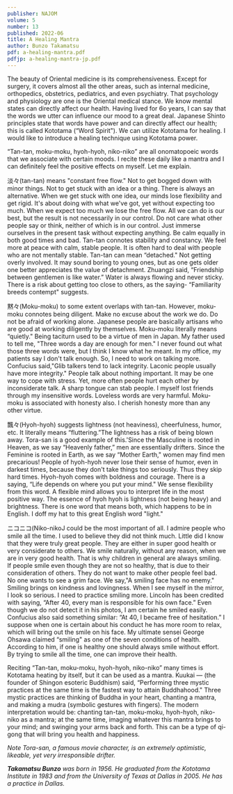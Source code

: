 ```yaml
---
publisher: NAJOM
volume: 5
number: 13
published: 2022-06
title: A Healing Mantra
author: Bunzo Takamatsu
pdf: a-healing-mantra.pdf
pdfjp: a-healing-mantra-jp.pdf
---
```


The beauty of Oriental medicine is its comprehensiveness. Except for surgery, it covers almost all the other areas, such as internal medicine, orthopedics, obstetrics, pediatrics, and even psychiatry. That psychology and physiology are one is the Oriental medical stance.<!--more--> We know mental states can directly affect our health. Having lived for 6o years, I can say that the words we utter can influence our mood to a great deal. Japanese Shinto principles state that words have power and can directly affect our health; this is called Kototama (“Word Spirit"). We can utilize Kototama for healing. I would like to introduce a healing technique using Kototama power.

“Tan-tan, moku-moku, hyoh-hyoh, niko-niko” are all onomatopoeic words that we associate with certain moods. I recite these daily like a mantra and I can definitely feel the positive effects on myself. Let me explain.

淡々(tan-tan) means "constant free flow." Not to get bogged down with minor things. Not to get stuck with an idea or a thing. There is always an alternative. When we get stuck with one idea, our minds lose flexibility and get rigid. It's about doing with what we've got, yet without expecting too much. When we expect too much we lose the free flow. All we can do is our best, but the result is not necessarily in our control. Do not care what other people say or think, neither of which is in our control. Just immerse ourselves in the present task without expecting anything. Be calm equally in both good times and bad. Tan-tan connotes stability and constancy. We feel more at peace with calm, stable people. It is often hard to deal with people who are not mentally stable. Tan-tan can mean “detached." Not getting overly involved. It may sound boring to young ones, but as one gets older one better appreciates the value of detachment. Zhuangzi said, “Friendship between gentlemen is like water.” Water is always flowing and never sticky. There is a risk about getting too close to others, as the saying- “Familiarity breeds contempt" suggests.

黙々(Moku-moku) to some extent overlaps with tan-tan. However, moku-moku connotes being diligent. Make no excuse about the work we do. Do not be afraid of working alone. Japanese people are basically artisans who are good at working diligently by themselves. Moku-moku literally means “quietly." Being taciturn used to be a virtue of men in Japan. My father used to tell me, "Three words a day are enough for men." I never found out what those three words were, but I think I know what he meant. In my office, my patients say I don't talk enough. So, I need to work on talking more. Confucius said,"Glib talkers tend to lack integrity. Laconic people usually have more integrity." People talk about nothing important. It may be one way to cope with stress. Yet, more often people hurt each other by inconsiderate talk. A sharp tongue can stab people. I myself lost friends through my insensitive words. Loveless words are very harmful. Moku-moku is associated with honesty also. I cherish honesty more than any other virtue.

飄々(Hyoh-hyoh) suggests lightness (not heaviness), cheerfulness, humor, etc. It literally means “fluttering.”The lightness has a risk of being blown away. Tora-san is a good example of this.'Since the Masculine is rooted in Heaven, as we say “Heavenly father,” men are essentially drifters. Since the Feminine is rooted in Earth, as we say “Mother Earth," women may find men precarious! People of hyoh-hyoh never lose their sense of humor, even in darkest times, because they don't take things too seriously. Thus they skip hard times. Hyoh-hyoh comes with boldness and courage. There is a saying, “Life depends on where you put your mind." We sense flexibility from this word. A flexible mind allows you to interpret life in the most positive way. The essence of hyoh hyoh is lightness (not being heavy) and brightness. There is one word that means both, which happens to be in English. I doff my hat to this great English word "light."

ニコニコ(Niko-nikoJ could be the most important of all. I admire people who smile all the time. I used to believe they did not think much. Little did I know that they were truly great people. They are either in super good health or very considerate to others. We smile naturally, without any reason, when we are in very good health. That is why children in general are always smiling. If people smile even though they are not so healthy, that is due to their consideration of others. They do not want to make other people feel bad. No one wants to see a grim face. We say,"A smiling face has no enemy." Smiling brings on kindness and lovingness. When I see myself in the mirror, I look so serious. I need to practice smiling more. Lincoln has been credited with saying, “After 40, every man is responsible for his own face.” Even though we do not detect it in his photos, I am certain he smiled easily. Confucius also said something similar: “At 40, I became free of hesitation.” I suppose when one is certain about his conduct he has more room to relax, which will bring out the smile on his face. My ultimate sensei George Ohsawa claimed “smiling" as one of the seven conditions of health. According to him, if one is healthy one should always smile without effort. By trying to smile all the time, one can improve their health.

Reciting “Tan-tan, moku-moku, hyoh-hyoh, niko-niko” many times is Kototama heating by itself, but it can be used as a mantra. Kuukai — (the founder of Shingon esoteric Buddhism) said, “Performing three mystic practices at the same time is the fastest way to attain Buddhahood." Three mystic practices are thinking of Buddha in your heart, chanting a mantra, and making a mudra (symbolic gestures with fingers). The modern interpretation would be: chanting tan-tan, moku-moku, hyoh-hyoh, niko-niko as a mantra; at the same time, imaging whatever this mantra brings to your mind; and swinging your arms back and forth. This can be a type of qi-gong that will bring you health and happiness.

_Note Tora-san, a famous movie character, is an extremely optimistic, likeable, yet very irresponsible drifter._

_**Takamatsu Bunzo** was born in 1956. He graduated from the Kototama Institute in 1983 and from the University of Texas at Dallas in 2005. He has a practice in Dallas._
